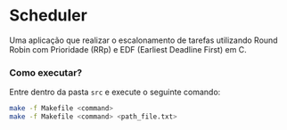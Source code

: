 # Scheduler

Uma aplicação que realizar o escalonamento de tarefas utilizando Round Robin com Prioridade (RRp) e EDF (Earliest Deadline First) em C.

### Como executar?

Entre dentro da pasta `src` e execute o seguinte comando:

```bash
make -f Makefile <command>
make -f Makefile <command> <path_file.txt>
```
